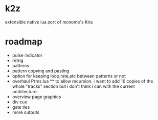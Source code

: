# k2z
extensible native lua port of monome's Kria

# roadmap
* pulse indicator
* retrig 
* patterns
* pattern copying and pasting
* option for keeping loop,rate,etc between patterns or not
* overhaul Prms.lua
** to allow recursion. i want to add 16 copies of the whole "tracks" section but i don't think i can with the current architecture.
* overview page graphics
* div cue
* gate ties
* more outputs
